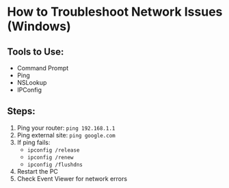 # How to Troubleshoot Network Issues (Windows)

## Tools to Use:
- Command Prompt
- Ping
- NSLookup
- IPConfig

## Steps:
1. Ping your router: `ping 192.168.1.1`
2. Ping external site: `ping google.com`
3. If ping fails:
   - `ipconfig /release`
   - `ipconfig /renew`
   - `ipconfig /flushdns`
4. Restart the PC
5. Check Event Viewer for network errors
